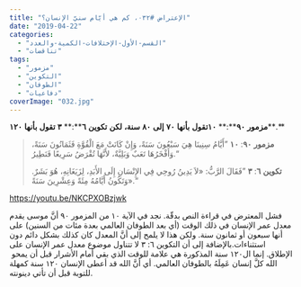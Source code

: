 ```yaml
---
title: "الإعتراض #٠٣٢، كم هي أيّام سنيّ الإنسان؟"
date: "2019-04-22"
categories: 
  - "القسم-الأول-الإختلافات-الكمية-والعدد"
  - "تناقضات"
tags: 
  - "مزمور"
  - "التكوين"
  - "الطوفان"
  - "دفاعيات"
coverImage: "032.jpg"
---
```


**مزمور** **٩٠****:** **١٠تقول** **بأنها** **٧٠** **إلى** **٨٠** **سنة،** **لكن** **تكوين** **٦****:** **٣** **تقول** **بأنها** **١٢٠****.**

> **مزمور** **٩٠**: **١٠** ”أَيَّامُ سِنِينَا هِيَ سَبْعُونَ سَنَةً، وَإِنْ كَانَتْ مَعَ الْقُوَّةِ فَثَمَانُونَ سَنَةً، وَأَفْخَرُهَا تَعَبٌ وَبَلِيَّةٌ، لأَنَّهَا تُقْرَضُ سَرِيعًا فَنَطِيرُ.“
> 
> **تكوين** **٦**: **٣** ”فَقَالَ الرَّبُّ: «لاَ يَدِينُ رُوحِي فِي الإِنْسَانِ إِلَى الأَبَدِ، لِزَيَغَانِهِ، هُوَ بَشَرٌ. وَتَكُونُ أَيَّامُهُ مِئَةً وَعِشْرِينَ سَنَةً».“

https://youtu.be/NKCPXOBzjwk

فشل المعترض في قراءة النص بدقّة. نجد في الآية ١٠ من المزمور ٩٠ أنَّ موسى يقدم معدل عمر الإنسان في ذلك الوقت (أي بعد الطوفان العالمي بعدة مئات من السنين) على أنها سبعون أو ثمانون سنة. ولكن هذا لا يلمح إلى أنَّ المعدل كان كذلك بشكل دائم دون استثناءات.بالإضافة إلى أن التكوين ٦: ٣ لا تتناول موضوع معدل عمر الإنسان على الإطلاق. إنما ال١٢٠ سنة المذكورة هي علامة للوقت الذي بقي أمام الأشرار قبل أن يمحو  الله كلَّ إنسان عَمِلَهُ بالطوفان العالمي. أي أنَّ الله قد أعطى الإنسان ١٢٠ سنة كمهلة للتوبة قبل أن تأتي دينونته.
